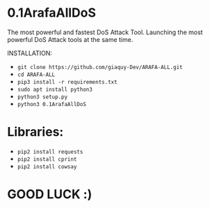 # 0.1ArafaAllDoS
The most powerful and fastest DoS Attack Tool.
Launching the most powerful DoS Attack tools at the same time.

INSTALLATION:
- `git clone https://github.com/giaquy-Dev/ARAFA-ALL.git`
- `cd ARAFA-ALL`
- `pip3 install -r requirements.txt`
- `sudo apt install python3`
- `python3 setup.py`
- `python3 0.1ArafaAllDoS`
# Libraries:
- `pip2 install requests`
- `pip2 install cprint`
- `pip2 install cowsay`
#
# GOOD LUCK :)
